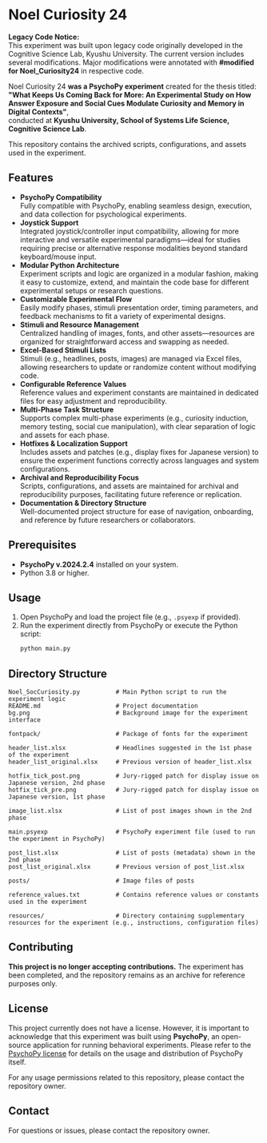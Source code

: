 # Noel Curiosity 24

**Legacy Code Notice:**  
This experiment was built upon legacy code originally developed in the Cognitive Science Lab, Kyushu University. The current version includes several modifications.
Major modifications were annotated with **#modified for Noel_Curiosity24** in respective code.

Noel Curiosity 24 **was a PsychoPy experiment** created for the thesis titled:  
**"What Keeps Us Coming Back for More: An Experimental Study on How Answer Exposure and Social Cues Modulate Curiosity and Memory in Digital Contexts"**,  
conducted at **Kyushu University, School of Systems Life Science, Cognitive Science Lab**.

This repository contains the archived scripts, configurations, and assets used in the experiment.

## Features
- **PsychoPy Compatibility**  
  Fully compatible with PsychoPy, enabling seamless design, execution, and data collection for psychological experiments.
- **Joystick Support**  
  Integrated joystick/controller input compatibility, allowing for more interactive and versatile experimental paradigms—ideal for studies requiring precise or alternative response modalities beyond standard keyboard/mouse input.
- **Modular Python Architecture**  
  Experiment scripts and logic are organized in a modular fashion, making it easy to customize, extend, and maintain the code base for different experimental setups or research questions.
- **Customizable Experimental Flow**  
  Easily modify phases, stimuli presentation order, timing parameters, and feedback mechanisms to fit a variety of experimental designs.
- **Stimuli and Resource Management**  
  Centralized handling of images, fonts, and other assets—resources are organized for straightforward access and swapping as needed.
- **Excel-Based Stimuli Lists**  
  Stimuli (e.g., headlines, posts, images) are managed via Excel files, allowing researchers to update or randomize content without modifying code.
- **Configurable Reference Values**  
  Reference values and experiment constants are maintained in dedicated files for easy adjustment and reproducibility.
- **Multi-Phase Task Structure**  
  Supports complex multi-phase experiments (e.g., curiosity induction, memory testing, social cue manipulation), with clear separation of logic and assets for each phase.
- **Hotfixes & Localization Support**  
  Includes assets and patches (e.g., display fixes for Japanese version) to ensure the experiment functions correctly across languages and system configurations.
- **Archival and Reproducibility Focus**  
  Scripts, configurations, and assets are maintained for archival and reproducibility purposes, facilitating future reference or replication.
- **Documentation & Directory Structure**  
  Well-documented project structure for ease of navigation, onboarding, and reference by future researchers or collaborators.

## Prerequisites
- **PsychoPy v.2024.2.4** installed on your system.
- Python 3.8 or higher.


## Usage
1. Open PsychoPy and load the project file (e.g., `.psyexp` if provided).
2. Run the experiment directly from PsychoPy or execute the Python script:
    ```bash
    python main.py
    ```

## Directory Structure

```
Noel_SocCuriosity.py          # Main Python script to run the experiment logic
README.md                     # Project documentation
bg.png                        # Background image for the experiment interface

fontpack/                     # Package of fonts for the experiment

header_list.xlsx              # Headlines suggested in the 1st phase of the experiment
header_list_original.xlsx     # Previous version of header_list.xlsx

hotfix_tick_post.png          # Jury-rigged patch for display issue on Japanese version, 2nd phase
hotfix_tick_pre.png           # Jury-rigged patch for display issue on Japanese version, 1st phase

image_list.xlsx               # List of post images shown in the 2nd phase

main.psyexp                   # PsychoPy experiment file (used to run the experiment in PsychoPy)

post_list.xlsx                # List of posts (metadata) shown in the 2nd phase
post_list_original.xlsx       # Previous version of post_list.xlsx

posts/                        # Image files of posts

reference_values.txt          # Contains reference values or constants used in the experiment

resources/                    # Directory containing supplementary resources for the experiment (e.g., instructions, configuration files)
```

## Contributing
**This project is no longer accepting contributions.** The experiment has been completed, and the repository remains as an archive for reference purposes only.

## License
This project currently does not have a license. However, it is important to acknowledge that this experiment was built using **PsychoPy**, an open-source application for running behavioral experiments. Please refer to the [PsychoPy license](https://github.com/psychopy/psychopy/blob/release/LICENSE) for details on the usage and distribution of PsychoPy itself.

For any usage permissions related to this repository, please contact the repository owner.

## Contact
For questions or issues, please contact the repository owner.
